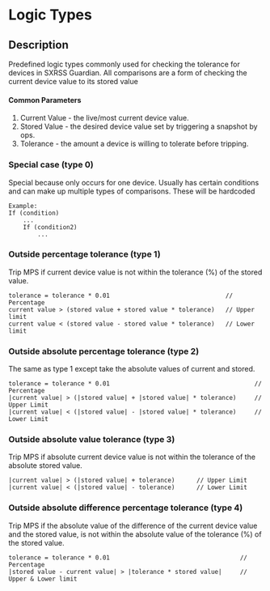 # Logic Types

## Description
Predefined logic types commonly used for checking the tolerance for devices in SXRSS Guardian. All comparisons are a form of checking the current device value to its stored value
#### Common Parameters
1. Current Value - the live/most current device value.
2. Stored Value - the desired device value set by triggering a snapshot by ops.
3. Tolerance - the amount a device is willing to tolerate before tripping.

### Special case (type 0)
Special because only occurs for one device. Usually has certain conditions and can make up multiple types of comparisons. These will be hardcoded
```
Example:
If (condition)
    ...
    If (condition2)
        ...
```

### Outside percentage tolerance (type 1)
Trip MPS if current device value is not within the tolerance (%) of the stored value.
```
tolerance = tolerance * 0.01                                // Percentage
current value > (stored value + stored value * tolerance)   // Upper limit
current value < (stored value - stored value * tolerance)   // Lower limit
```

### Outside absolute percentage tolerance  (type 2)
The same as type 1 except take the absolute values of current and stored.
```
tolerance = tolerance * 0.01                                        // Percentage
|current value| > (|stored value| + |stored value| * tolerance)     // Upper Limit
|current value| < (|stored value| - |stored value| * tolerance)     // Lower Limit
```

### Outside absolute value tolerance  (type 3)
Trip MPS if absolute current device value is not within the tolerance of the absolute stored value.
```
|current value| > (|stored value| + tolerance)      // Upper Limit
|current value| < (|stored value| - tolerance)      // Lower Limit
```

### Outside absolute difference percentage tolerance  (type 4)
Trip MPS if the absolute value of the difference of the current device value and the stored value, is not within the absolute value of the tolerance (%) of the stored value.
```
tolerance = tolerance * 0.01                                    // Percentage
|stored value - current value| > |tolerance * stored value|     // Upper & Lower limit
```
